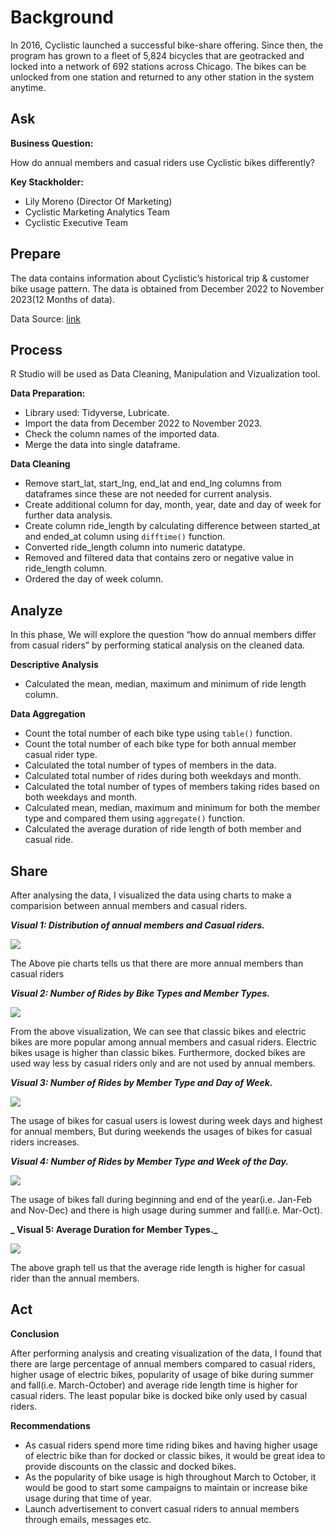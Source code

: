 # Background

In 2016, Cyclistic launched a successful bike-share offering. Since
then, the program has grown to a fleet of 5,824 bicycles that are
geotracked and locked into a network of 692 stations across Chicago. The
bikes can be unlocked from one station and returned to any other station
in the system anytime.

## Ask

**Business Question:**

How do annual members and casual riders use Cyclistic bikes differently?

**Key Stackholder:**

- Lily Moreno (Director Of Marketing)
- Cyclistic Marketing Analytics Team
- Cyclistic Executive Team

## Prepare

The data contains information about Cyclistic’s historical trip &
customer bike usage pattern. The data is obtained from December 2022 to
November 2023(12 Months of data).

Data Source: [link](https://divvy-tripdata.s3.amazonaws.com/index.html)

## Process

R Studio will be used as Data Cleaning, Manipulation and Vizualization
tool.

**Data Preparation:**

- Library used: Tidyverse, Lubricate.
- Import the data from December 2022 to November 2023.
- Check the column names of the imported data.
- Merge the data into single dataframe.

**Data Cleaning**

- Remove start_lat, start_lng, end_lat and end_lng columns from
  dataframes since these are not needed for current analysis.
- Create additional column for day, month, year, date and day of week
  for further data analysis.
- Create column ride_length by calculating difference between started_at
  and ended_at column using `difftime()` function.
- Converted ride_length column into numeric datatype.
- Removed and filtered data that contains zero or negative value in
  ride_length column.
- Ordered the day of week column.

## Analyze

In this phase, We will explore the question “how do annual members
differ from casual riders” by performing statical analysis on the
cleaned data.

**Descriptive Analysis**

- Calculated the mean, median, maximum and minimum of ride length
  column.

**Data Aggregation**

- Count the total number of each bike type using `table()` function.
- Count the total number of each bike type for both annual member casual
  rider type.
- Calculated the total number of types of members in the data.
- Calculated total number of rides during both weekdays and month.
- Calculated the total number of types of members taking rides based on
  both weekdays and month.
- Calculated mean, median, maximum and minimum for both the member type
  and compared them using `aggregate()` function.
- Calculated the average duration of ride length of both member and
  casual ride.

## Share

After analysing the data, I visualized the data using charts to make a
comparision between annual members and casual riders.

***Visual 1: Distribution of annual members and Casual riders.***

![](DistributionOfAnnualAndCasualRider.png)<!-- -->

The Above pie charts tells us that there are more annual members than
casual riders

***Visual 2: Number of Rides by Bike Types and Member Types.***

![](TotalNoOfRidesByBikeTypesAndMemberTypes.png)<!-- -->

From the above visualization, We can see that classic bikes and electric
bikes are more popular among annual members and casual riders. Electric
bikes usage is higher than classic bikes. Furthermore, docked bikes are
used way less by casual riders only and are not used by annual members.

***Visual 3: Number of Rides by Member Type and Day of Week.***

![](TotalNoOfRiderByMemberTypeandWeekOfDay.png)<!-- -->

The usage of bikes for casual users is lowest during week days and
highest for annual members, But during weekends the usages of bikes for
casual riders increases.

***Visual 4: Number of Rides by Member Type and Week of the Day.***

![](TotalNoOfRidesByMembertypeAndMonth.png)<!-- -->

The usage of bikes fall during beginning and end of the
year(i.e. Jan-Feb and Nov-Dec) and there is high usage during summer and
fall(i.e. Mar-Oct).

**\_ Visual 5: Average Duration for Member Types.\_**

![](AverageDuration.png)<!-- -->

The above graph tell us that the average ride length is higher for
casual rider than the annual members.

## Act

**Conclusion**

After performing analysis and creating visualization of the data, I
found that there are large percentage of annual members compared to
casual riders, higher usage of electric bikes, popularity of usage of
bike during summer and fall(i.e. March-October) and average ride length
time is higher for casual riders. The least popular bike is docked bike
only used by casual riders.

**Recommendations**

- As casual riders spend more time riding bikes and having higher usage
  of electric bike than for docked or classic bikes, it would be great
  idea to provide discounts on the classic and docked bikes.
- As the popularity of bike usage is high throughout March to October,
  it would be good to start some campaigns to maintain or increase bike
  usage during that time of year.
- Launch advertisement to convert casual riders to annual members
  through emails, messages etc.
